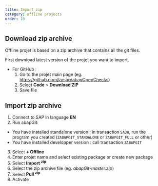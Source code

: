 ```yaml
---
title: Import zip
category: offline projects
order: 10
---
```


## Download zip archive ## 
Offline projet is based on a zip archive that contains all the git files.

First download latest version of the projet you want to import. 

* For GitHub :
   1. Go to the projet main page (eg. https://github.com/larshp/abapOpenChecks)
   2. Select **Code** > **Download ZIP**
   3. Save file

## Import zip archive ##
1. Connect to SAP in language **EN**
2. Run abapGit:
  * You have installed standalone version : in transaction `SA38`, run the program you created  (`ZABAPGIT_STANDALONE` or `ZABAPGIT_FULL` or other)
  * You have installed developper version : call transaction `ZABAPGIT`
3. Select **+ Offline**
4. Enter projet name and select existing package or create new package
5. Select **Import <sup>zip</sup>**
6. Select the zip archive file (eg. *abapGit-master.zip*)
7. Select **Pull <sup>zip</sup>**
8. Activate
